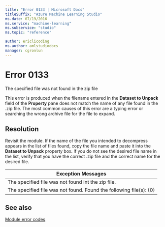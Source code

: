 ```yaml
---
title: "Error 0133 | Microsoft Docs"
titleSuffix: "Azure Machine Learning Studio"
ms.date: 07/19/2016
ms.service: "machine-learning"
ms.subservice: "studio"
ms.topic: "reference"

author: ericlicoding
ms.author: amlstudiodocs
manager: cgronlun
---
```

# Error 0133  
 The specified file was not found in the zip file  
  
 This error is produced when the filename entered in the **Dataset to Unpack** field of the **Property** pane does not match the name of any file found in the .zip file. The most common causes of this error are a typing error or searching the wrong archive file for the file to expand.  
  
## Resolution  
 Revisit the module. If the name of the file you intended to decompress appears in the list of files found, copy the file name and paste it into the **Dataset to Unpack** property box. If you do not see the desired file name in the list, verify that you have the correct .zip file and the correct name for the desired file.  
  
|Exception Messages|  
|------------------------|  
|The specified file was not found int the zip file.|  
|The specified file was not found. Found the following file(s): {0}|  
  
## See also  
 [Module error codes](../machine-learning-module-error-codes.md)
